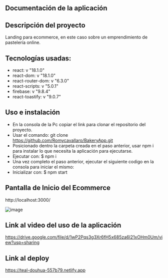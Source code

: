 ## Documentación de la aplicación
## Descripción del proyecto

Landing para ecommerce, en este caso sobre un emprendimiento de pastelería online.

## Tecnologías usadas:
* react: v "18.1.0"
* react-dom: v "18.1.0"
* react-router-dom: v "6.3.0"
* react-scripts: v "5.0.1"
* firebase: v "9.8.4"
* react-toastify: v "9.0.7"

## Uso e instalación

* En la consola de la Pc copiar el link para clonar el repositorio del proyecto.
* Usar el comando: git clone https://github.com/Romycavallaro/BakeryApp.git
* Posicionado dentro la carpeta creada en el paso anterior, usar npm i para instalar lo que necesita la aplicación para ejecutarse.
* Ejecutar con: $ npm i
* Una vez completo el paso anterior, ejecutar el siguiente codigo en la consola para iniciar el mismo:
* Inicializar con: $ npm start
## Pantalla de Inicio del Ecommerce

http://localhost:3000/

![image](https://user-images.githubusercontent.com/85654421/180604947-535ab9d1-7240-4d02-9de1-b1d58ad15389.png)


## Link al video del uso de la aplicación

https://drive.google.com/file/d/1wP2Pqs3g3Xr6fH5x685za6l21xOHm0Um/view?usp=sharing

## Link al deploy

https://teal-douhua-557b79.netlify.app
